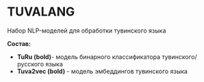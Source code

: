 # TUVALANG
Набор NLP-моделей для обработки тувинского языка

**Состав:**

- __TuRu (bold)__- модель бинарного классификатора тувинского/русского языка
- __Tuva2vec (bold)__ - модель эмбеддингов тувинского языка

